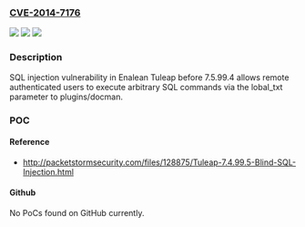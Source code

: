### [CVE-2014-7176](https://cve.mitre.org/cgi-bin/cvename.cgi?name=CVE-2014-7176)
![](https://img.shields.io/static/v1?label=Product&message=n%2Fa&color=blue)
![](https://img.shields.io/static/v1?label=Version&message=n%2Fa&color=blue)
![](https://img.shields.io/static/v1?label=Vulnerability&message=n%2Fa&color=brighgreen)

### Description

SQL injection vulnerability in Enalean Tuleap before 7.5.99.4 allows remote authenticated users to execute arbitrary SQL commands via the lobal_txt parameter to plugins/docman.

### POC

#### Reference
- http://packetstormsecurity.com/files/128875/Tuleap-7.4.99.5-Blind-SQL-Injection.html

#### Github
No PoCs found on GitHub currently.

